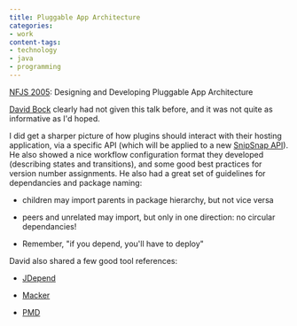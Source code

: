 ```yaml
---
title: Pluggable App Architecture
categories:
- work
content-tags:
- technology
- java
- programming
---
```


[NFJS 2005](gateway-software-symposium-2005.html): Designing and Developing Pluggable App Architecture

[David Bock][1] clearly had not given this talk before, and it was not quite as informative as I'd hoped.

   [1]: http://www.javaguy.org/

I did get a sharper picture of how plugins should interact with their hosting application, via a specific API (which will be applied to a new [SnipSnap API][2]).  He also showed a nice workflow configuration format they developed (describing states and transitions), and some good best practices for version number assignments.  He also had a great set of guidelines for dependancies and package naming:


   [2]: http://bugs.snipsnap.org/browse/SNIPSNAP-440



  * children may import parents in package hierarchy, but not vice versa


  * peers and unrelated may import, but only in one direction: no circular dependancies!


  * Remember, "if you depend, you'll have to deploy"

David also shared a few good tool references:


  * [JDepend][3]


  * [Macker][4]


  * [PMD][5]



   [3]: http://www.clarkware.com/software/JDepend.html
   [4]: http://innig.net/macker/
   [5]: http://pmd.sourceforge.net/

